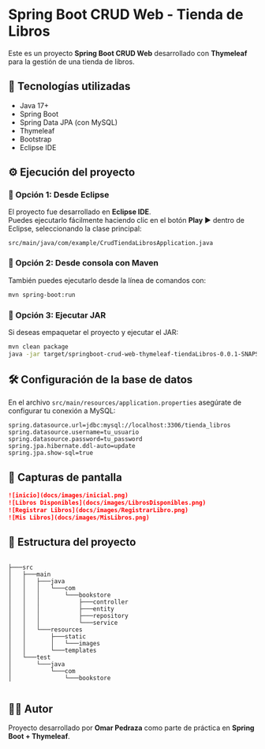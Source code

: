 # Spring Boot CRUD Web - Tienda de Libros

Este es un proyecto **Spring Boot CRUD Web** desarrollado con **Thymeleaf** para la gestión de una tienda de libros.

## 🚀 Tecnologías utilizadas
- Java 17+
- Spring Boot
- Spring Data JPA (con MySQL)
- Thymeleaf
- Bootstrap
- Eclipse IDE

## ⚙️ Ejecución del proyecto

### 🔹 Opción 1: Desde Eclipse
El proyecto fue desarrollado en **Eclipse IDE**.  
Puedes ejecutarlo fácilmente haciendo clic en el botón **Play ▶️** dentro de Eclipse, seleccionando la clase principal:

```
src/main/java/com/example/CrudTiendaLibrosApplication.java
```

### 🔹 Opción 2: Desde consola con Maven
También puedes ejecutarlo desde la línea de comandos con:

```bash
mvn spring-boot:run
```

### 🔹 Opción 3: Ejecutar JAR
Si deseas empaquetar el proyecto y ejecutar el JAR:

```bash
mvn clean package
java -jar target/springboot-crud-web-thymeleaf-tiendaLibros-0.0.1-SNAPSHOT.jar
```

## 🛠 Configuración de la base de datos
En el archivo `src/main/resources/application.properties` asegúrate de configurar tu conexión a MySQL:

```properties
spring.datasource.url=jdbc:mysql://localhost:3306/tienda_libros
spring.datasource.username=tu_usuario
spring.datasource.password=tu_password
spring.jpa.hibernate.ddl-auto=update
spring.jpa.show-sql=true
```

## 📸 Capturas de pantalla

```markdown
![inicio](docs/images/inicial.png)
![Libros Disponibles](docs/images/LibrosDisponibles.png)
![Registrar Libros](docs/images/RegistrarLibro.png)
![Mis Libros](docs/images/MisLibros.png)

```

## 📂 Estructura del proyecto

```

├───src
│   ├───main
│   │   ├───java
│   │   │   └───com
│   │   │       └───bookstore
│   │   │           ├───controller
│   │   │           ├───entity
│   │   │           ├───repository
│   │   │           └───service
│   │   └───resources
│   │       ├───static
│   │       │   └───images
│   │       └───templates
│   └───test
│       └───java
│           └───com
│               └───bookstore


```

## 👨‍💻 Autor
Proyecto desarrollado por **Omar Pedraza** como parte de práctica en **Spring Boot + Thymeleaf**.
